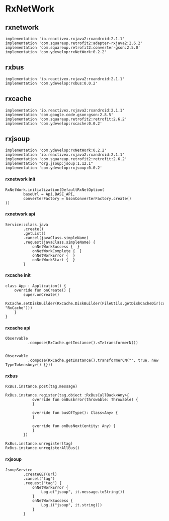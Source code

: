 # RxNetWork

## rxnetwork

    implementation 'io.reactivex.rxjava2:rxandroid:2.1.1'
    implementation 'com.squareup.retrofit2:adapter-rxjava2:2.6.2'
    implementation 'com.squareup.retrofit2:converter-gson:2.5.0'
    implementation 'com.ydevelop:rxNetWork:0.2.2'

## rxbus

    implementation 'io.reactivex.rxjava2:rxandroid:2.1.1'
    implementation 'com.ydevelop:rxbus:0.0.2'

## rxcache

    implementation 'io.reactivex.rxjava2:rxandroid:2.1.1'
    implementation 'com.google.code.gson:gson:2.8.5'
    implementation 'com.squareup.retrofit2:retrofit:2.6.2'
    implementation 'com.ydevelop:rxcache:0.0.2'

## rxjsoup

    implementation 'com.ydevelop:rxNetWork:0.2.2'
    implementation 'io.reactivex.rxjava2:rxandroid:2.1.1'
    implementation 'com.squareup.retrofit2:retrofit:2.6.2'
    implementation "org.jsoup:jsoup:1.12.1"
    implementation 'com.ydevelop:rxjsoup:0.0.2'

#### rxnetwork init

    RxNetWork.initialization(DefaultRxNetOption(
            baseUrl = Api.BASE_API,
            converterFactory = GsonConverterFactory.create()
    ))
    
#### rxnetwork api

    Service::class.java
            .create()
            .getList()
            .cancel(javaClass.simpleName)
            .request(javaClass.simpleName) {
                onNetWorkSuccess {  }
                onNetWorkComplete {  }
                onNetWorkError {  }
                onNetWorkStart {  }
            }
            
#### rxcache init

    class App : Application() {
        override fun onCreate() {
            super.onCreate()
            RxCache.setDiskBuilder(RxCache.DiskBuilder(FileUtils.getDiskCacheDir(context, "RxCache")))
        }
    }

#### rxcache api

    Observable
              .compose(RxCache.getInstance().<T>transformerN())
              
              
    Observable
              .compose(RxCache.getInstance().transformerCN("", true, new TypeToken<Any>() {}))


#### rxbus

    RxBus.instance.post(tag,message)

    RxBus.instance.register(tag,object :RxBusCallBack<Any>{
                override fun onBusError(throwable: Throwable) {
                }

                override fun busOfType(): Class<Any> {
                }

                override fun onBusNext(entity: Any) {
                }
            })

	RxBus.instance.unregister(tag)
	RxBus.instance.unregisterAllBus()
	
#### rxjsoup

    JsoupService
            .createGET(url)
            .cancel("tag")
            .request("tag") {
                onNetWorkError {
                    Log.e("jsoup", it.message.toString())
                }
                onNetWorkSuccess {
                    Log.i("jsoup", it.string())
                }
            }